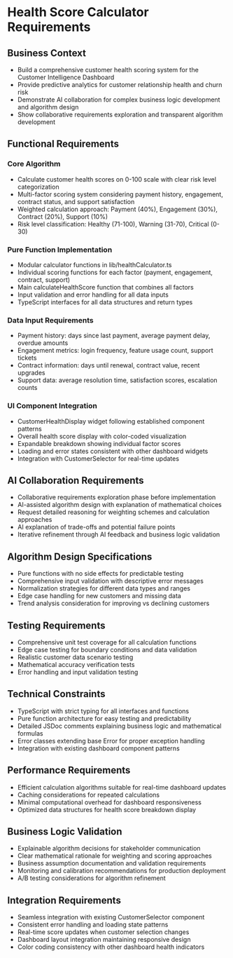 # Health Score Calculator Requirements

## Business Context
- Build a comprehensive customer health scoring system for the Customer Intelligence Dashboard
- Provide predictive analytics for customer relationship health and churn risk
- Demonstrate AI collaboration for complex business logic development and algorithm design
- Show collaborative requirements exploration and transparent algorithm development

## Functional Requirements

### Core Algorithm
- Calculate customer health scores on 0-100 scale with clear risk level categorization
- Multi-factor scoring system considering payment history, engagement, contract status, and support satisfaction
- Weighted calculation approach: Payment (40%), Engagement (30%), Contract (20%), Support (10%)
- Risk level classification: Healthy (71-100), Warning (31-70), Critical (0-30)

### Pure Function Implementation
- Modular calculator functions in lib/healthCalculator.ts
- Individual scoring functions for each factor (payment, engagement, contract, support)
- Main calculateHealthScore function that combines all factors
- Input validation and error handling for all data inputs
- TypeScript interfaces for all data structures and return types

### Data Input Requirements
- Payment history: days since last payment, average payment delay, overdue amounts
- Engagement metrics: login frequency, feature usage count, support tickets
- Contract information: days until renewal, contract value, recent upgrades
- Support data: average resolution time, satisfaction scores, escalation counts

### UI Component Integration
- CustomerHealthDisplay widget following established component patterns
- Overall health score display with color-coded visualization
- Expandable breakdown showing individual factor scores
- Loading and error states consistent with other dashboard widgets
- Integration with CustomerSelector for real-time updates

## AI Collaboration Requirements
- Collaborative requirements exploration phase before implementation
- AI-assisted algorithm design with explanation of mathematical choices
- Request detailed reasoning for weighting schemes and calculation approaches
- AI explanation of trade-offs and potential failure points
- Iterative refinement through AI feedback and business logic validation

## Algorithm Design Specifications
- Pure functions with no side effects for predictable testing
- Comprehensive input validation with descriptive error messages
- Normalization strategies for different data types and ranges
- Edge case handling for new customers and missing data
- Trend analysis consideration for improving vs declining customers

## Testing Requirements
- Comprehensive unit test coverage for all calculation functions
- Edge case testing for boundary conditions and data validation
- Realistic customer data scenario testing
- Mathematical accuracy verification tests
- Error handling and input validation testing

## Technical Constraints
- TypeScript with strict typing for all interfaces and functions
- Pure function architecture for easy testing and predictability
- Detailed JSDoc comments explaining business logic and mathematical formulas
- Error classes extending base Error for proper exception handling
- Integration with existing dashboard component patterns

## Performance Requirements
- Efficient calculation algorithms suitable for real-time dashboard updates
- Caching considerations for repeated calculations
- Minimal computational overhead for dashboard responsiveness
- Optimized data structures for health score breakdown display

## Business Logic Validation
- Explainable algorithm decisions for stakeholder communication
- Clear mathematical rationale for weighting and scoring approaches
- Business assumption documentation and validation requirements
- Monitoring and calibration recommendations for production deployment
- A/B testing considerations for algorithm refinement

## Integration Requirements
- Seamless integration with existing CustomerSelector component
- Consistent error handling and loading state patterns
- Real-time score updates when customer selection changes
- Dashboard layout integration maintaining responsive design
- Color coding consistency with other dashboard health indicators